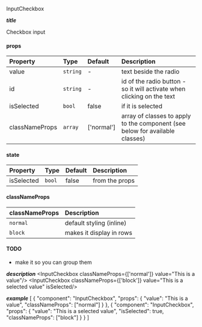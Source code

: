 InputCheckbox

*****title*****

Checkbox input

#### props
|Property				|	Type			|	Default		|	Description
:-----------------------|:--------------|:--------------|:--------------------------------
value						|	`string`	|	-	|	text beside the radio 
id							|	`string`	|	-	|	id of the radio button - so it will activate when clicking on the text
isSelected			|	`bool`		|	false	|	if it is selected
classNameProps	|	`array`		| ['normal']	|	array of classes to apply to the component (see below for available classes)

#### state
|Property				|	Type			|	Default		|	Description
:-----------------------|:--------------|:--------------|:--------------------------------
isSelected			|	`bool`		|	false	|	from the props

#### classNameProps
|classNameProps		|	Description
:-----------------------|:--------------------------------
`normal`		| default styling (inline)
`block`			| makes it display in rows

#### TODO
- make it so you can group them


*****description*****
<InputCheckbox classNameProps={['normal']} value="This is a value"/>
<InputCheckbox classNameProps={['block']} value="This is a selected value" isSelected/>

*****example*****
[
{
	"component": "InputCheckbox",
	"props": {
		"value": "This is a value",
		"classNameProps": ["normal"]
	}
},
{
	"component": "InputCheckbox",
	"props": {
		"value": "This is a selected value",
		"isSelected": true,
		"classNameProps": ["block"]
	}
}
]